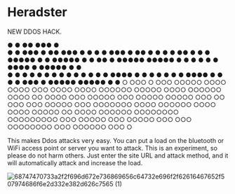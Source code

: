 # Heradster
NEW DDOS HACK.


●      ●                                                    ●●       ●●●         ●         
●      ●    ●●●    ●  ●●      ●●●                  ●  ●   ●               ●          ●●●    ●  ●●
●      ●  ●      ●  ●●    ●  ●      ●        ●●●●●   ●  ●           ●●●●●    ●      ●  ●●    ●
●●●●●  ●●●●●  ●      ●  ●      ●      ●        ●        ●●●●        ●        ●●●●●  ●      ●      
●      ●  ●          ●          ●      ●      ●        ●                ●      ●        ●          ●
●      ●    ●●●●  ●          ●       ●     ●        ●                ●      ●          ●●●●  ●
●      ●              ●            ●●●    ●   ●●●●●        ●●●●●       ●                    ●
○    ○○○  ○ ○○○ ○○○○○  ○○○○ ○○○○ ○○○  ○○○○ ○○○○     ○○○○○○ ○○○○○   ○○○○
   ○○○○○○  ○○○○  ○○   ○○○○  ○○○   ○○○○○  ○○○    ○○○○○  ○○○○○   ○○○  ○○ ○○○
           ○○○ ○○○○○ ○○○ ○○○○○○○  ○○○○   ○○○○○○  ○○○○ ○○○○  ○○○○○
                       ○○ ○○○○ ○○○○○○ ○○○○○○○○    ○○○○○○○○○ ○○○
                                       ○○○○○ ○○○ ○○○○○ ○○○ ○○○
                                                 ○○○○○○○○ ○○○
                                                        ○○○○○○
                                                           ○○○
                                                            ○

This makes Ddos attacks very easy. You can put a load on the bluetooth or WiFi access point or server you want to attack. 
This is an experiment, so please do not harm others.
Just enter the site URL and attack method, and it will 
automatically attack and increase the load.

![68747470733a2f2f696d672e736869656c64732e696f2f62616467652f507974686f6e2d332e382d626c7565 (1)](https://github.com/HamekiPK/Heradster/assets/113810031/dad52cd5-21af-4975-8054-3fb9f124a41e)



